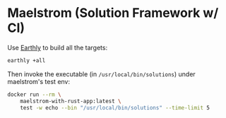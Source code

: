 # Maelstrom (Solution Framework w/ CI)

Use [Earthly](https://cloud.earthly.dev) to build all the targets:

```sh
earthly +all
```

Then invoke the executable (in `/usr/local/bin/solutions`) under maelstrom's test env:
```sh
docker run --rm \
    maelstrom-with-rust-app:latest \
    test -w echo --bin "/usr/local/bin/solutions" --time-limit 5
```
